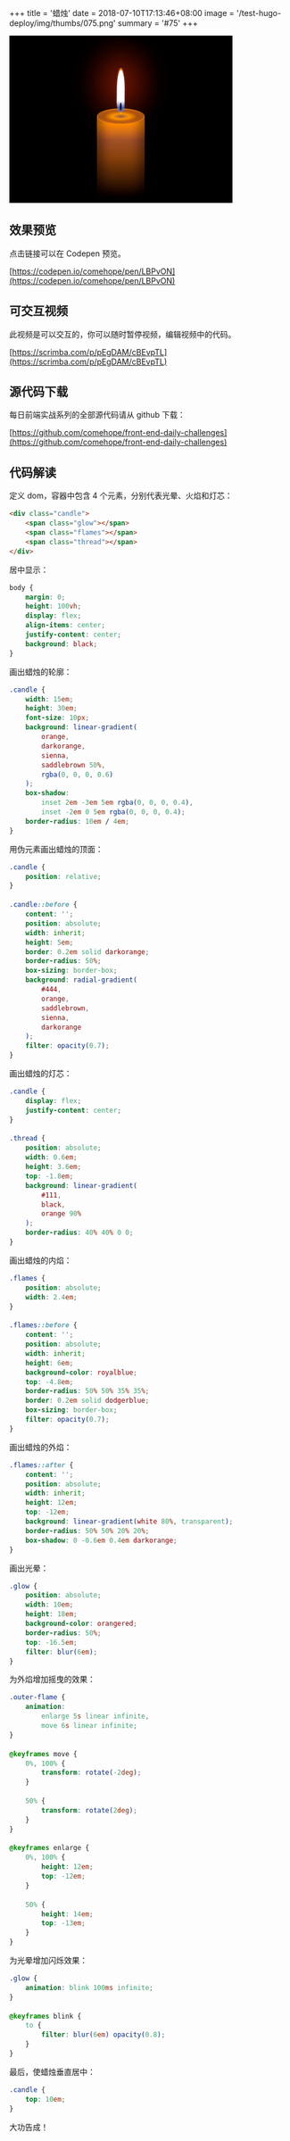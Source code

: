 +++
title = '蜡烛'
date = 2018-07-10T17:13:46+08:00
image = '/test-hugo-deploy/img/thumbs/075.png'
summary = '#75'
+++

![](./work.png)

## 效果预览

点击链接可以在 Codepen 预览。

[https://codepen.io/comehope/pen/LBPvON](https://codepen.io/comehope/pen/LBPvON)

## 可交互视频

此视频是可以交互的，你可以随时暂停视频，编辑视频中的代码。

[https://scrimba.com/p/pEgDAM/cBEvpTL](https://scrimba.com/p/pEgDAM/cBEvpTL)

## 源代码下载

每日前端实战系列的全部源代码请从 github 下载：

[https://github.com/comehope/front-end-daily-challenges](https://github.com/comehope/front-end-daily-challenges)

## 代码解读

定义 dom，容器中包含 4 个元素，分别代表光晕、火焰和灯芯：
```html
<div class="candle">
    <span class="glow"></span>
    <span class="flames"></span>
    <span class="thread"></span>
</div>
```

居中显示：
```css
body {
    margin: 0;
    height: 100vh;
    display: flex;
    align-items: center;
    justify-content: center;
    background: black;
}
```

画出蜡烛的轮廓：
```css
.candle {
    width: 15em;
    height: 30em;
    font-size: 10px;
    background: linear-gradient(
        orange,
        darkorange,
        sienna,
        saddlebrown 50%,
        rgba(0, 0, 0, 0.6)
    );
    box-shadow: 
        inset 2em -3em 5em rgba(0, 0, 0, 0.4),
        inset -2em 0 5em rgba(0, 0, 0, 0.4);
    border-radius: 10em / 4em;
}
```

用伪元素画出蜡烛的顶面：
```css
.candle {
    position: relative;
}

.candle::before {
    content: '';
    position: absolute;
    width: inherit;
    height: 5em;
    border: 0.2em solid darkorange;
    border-radius: 50%;
    box-sizing: border-box;
    background: radial-gradient(
        #444,
        orange,
        saddlebrown,
        sienna,
        darkorange
    );
    filter: opacity(0.7);
}
```

画出蜡烛的灯芯：
```css
.candle {
    display: flex;
    justify-content: center;
}

.thread {
    position: absolute;
    width: 0.6em;
    height: 3.6em;
    top: -1.8em;
    background: linear-gradient(
        #111,
        black,
        orange 90%
    );
    border-radius: 40% 40% 0 0;
}
```

画出蜡烛的内焰：
```css
.flames {
    position: absolute;
    width: 2.4em;
}

.flames::before {
    content: '';
    position: absolute;
    width: inherit;
    height: 6em;
    background-color: royalblue;
    top: -4.8em;
    border-radius: 50% 50% 35% 35%;
    border: 0.2em solid dodgerblue;
    box-sizing: border-box;
    filter: opacity(0.7);
}
```

画出蜡烛的外焰：
```css
.flames::after {
    content: '';
    position: absolute;
    width: inherit;
    height: 12em;
    top: -12em;
    background: linear-gradient(white 80%, transparent);
    border-radius: 50% 50% 20% 20%;
    box-shadow: 0 -0.6em 0.4em darkorange;
}
```

画出光晕：
```css
.glow {
    position: absolute;
    width: 10em;
    height: 18em;
    background-color: orangered;
    border-radius: 50%;
    top: -16.5em;
    filter: blur(6em);
}
```

为外焰增加摇曳的效果：
```css
.outer-flame {
    animation: 
        enlarge 5s linear infinite,
        move 6s linear infinite;
}

@keyframes move {
    0%, 100% {
        transform: rotate(-2deg);
    }

    50% {
        transform: rotate(2deg);
    }
}

@keyframes enlarge {
    0%, 100% {
        height: 12em;
        top: -12em;
    }

    50% {
        height: 14em;
        top: -13em;
    }
}
```

为光晕增加闪烁效果：
```css
.glow {
    animation: blink 100ms infinite;
}

@keyframes blink {
    to {
        filter: blur(6em) opacity(0.8);
    }
}
```

最后，使蜡烛垂直居中：
```css
.candle {
    top: 10em;
}
```

大功告成！

